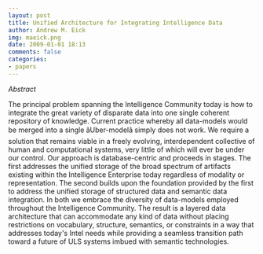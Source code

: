 ```yaml
---
layout: post
title: Unified Architecture for Integrating Intelligence Data
author: Andrew M. Eick
img: maeick.png
date: 2009-01-01 18:13
comments: false
categories: 
- papers
---
```

*Abstract*

The principal problem spanning the Intelligence Community today is how to integrate the great variety of disparate data into one single coherent repository of knowledge. Current practice whereby all data-models would be merged into a single âUber-modelâ simply does not work. We require a solution that remains viable in a freely evolving, interdependent collective of human and computational systems, very little of which will ever be under our control. Our approach is database-centric and proceeds in stages. The first addresses the unified storage of the broad spectrum of artifacts existing within the Intelligence Enterprise today regardless of modality or representation. The second builds upon the foundation provided by the first to address the unified storage of structured data and semantic data integration. In both we embrace the diversity of data-models employed throughout the Intelligence Community. The result is a layered data architecture that can accommodate any kind of data without placing restrictions on vocabulary, structure, semantics, or constraints in a way that addresses today's Intel needs while providing a seamless transition path toward a future of ULS systems imbued with semantic technologies.
